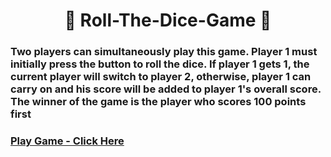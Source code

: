 
<h1 align="center">🎲 Roll-The-Dice-Game 🎲</h1>

<h3>Two players can simultaneously play this game. Player 1 must initially press the button to roll the dice. If player 1 gets 1, the current player will switch to player 2, otherwise, player 1 can carry on and his score will be added to player 1's overall score. The winner of the game is the player who scores 100 points first<h3/>

<a align="center" href="">Play Game - Click Here </a> <br/><br/>
<img align="center" src="">
